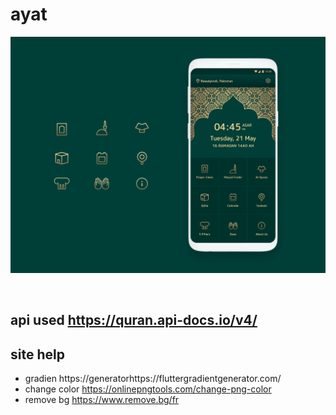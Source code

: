 # ayat
<img src="12.png">



[![]()
](https://youtu.be/1rcAJfkfnj8)

## api used https://quran.api-docs.io/v4/
## site help
* gradien  https://generatorhttps://fluttergradientgenerator.com/ 
* change color https://onlinepngtools.com/change-png-color 
* remove bg https://www.remove.bg/fr 
